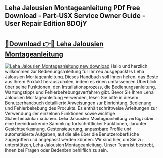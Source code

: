 ## Leha Jalousien Montageanleitung PDf Free Download - Part-USX Service Owner Guide - User Repair Edition 8DOjY

# <h2><a href="http://df7290.blite.top/?on=Leha+Jalousien+Montageanleitung">🔗Download 👉🔴 Leha Jalousien Montageanleitung</a></h2>

[![Leha Jalousien Montageanleitung new download](https://i.imgur.com/lujVjoI.png)](http://df7290.blite.top/?on=Leha+Jalousien+Montageanleitung)
Hallo und herzlich willkommen zur Bedienungsanleitung für Ihr neu ausgepacktes Leha Jalousien Montageanleitung. Dieses Handbuch soll Ihnen helfen, das Beste aus Ihrem Produkt herauszuholen, indem es einen umfassenden Überblick über seine Funktionen, den Installationsprozess, die Bedienungsanleitung, Wartungstipps und Fehlerbehebungsverfahren gibt. Bevor Sie Ihren Leha Jalousien Montageanleitung verwenden, lesen Sie bitte in diesem Benutzerhandbuch detaillierte Anweisungen zur Einrichtung, Bedienung und Fehlerbehebung des Produkts. Es enthält schrittweise Anleitungen zur Verwendung der einzelnen Funktionen sowie wichtige Sicherheitsinformationen. Leha Jalousien Montageanleitung verfügt über eine beeindruckende Sammlung fortschrittlicher Funktionen, darunter Gesichtserkennung, Gestensteuerung, anpassbare Profile und automatisierte Aufgaben, auf die alle über die Benutzeroberfläche zugegriffen und angepasst werden können. Wir sind hier, um Sie zu unterstützen, Leha Jalousien Montageanleitung. Unser Team ist bestrebt, Ihnen bei Fragen oder Bedenken behilflich zu sein.
